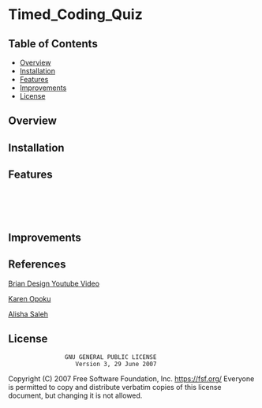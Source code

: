 # Timed_Coding_Quiz

## Table of Contents

* [Overview](#Overview)
* [Installation](#Installation)
* [Features](#Features)
* [Improvements](#Improvements)
* [License](#license)


## Overview


## Installation


## Features


![]()



![]()



![]()



![]()


![]()



## Improvements

## References
[Brian Design Youtube Video](https://www.youtube.com/watch?v=f4fB9Xg2JEY&t=1542s)

[Karen Opoku](https://github.com/Karen-O94)

[Alisha Saleh](https://github.com/AlishaSaleh)


## License
                    GNU GENERAL PUBLIC LICENSE
                       Version 3, 29 June 2007

 Copyright (C) 2007 Free Software Foundation, Inc. <https://fsf.org/>
 Everyone is permitted to copy and distribute verbatim copies
 of this license document, but changing it is not allowed.